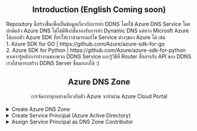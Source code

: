 ## <div align="center"> Introduction (English Coming soon)</div>
<div align="left">
Repository นี้สร้างขึ้นเพื่อเป็นข้อมูลเกี่ยวกับการทำ DDNS โดยใช้ Azure DNS Service โดยปกติแล้ว Azure DNS ไม่ได้มีฟังก์ชั่นรองรับการทำ Dynamic DNS แต่ทาง Microsft Azure ได้ออกตัว Azure SDK ที่ทำให้เราสามารถแก้ไข Service ต่างๆของ Azure ได้ เช่น
<br>
1. Azure SDK for GO | https://github.com/Azure/azure-sdk-for-go
<br>
2. Azure SDK for Python | https://github.com/Azure/azure-sdk-for-python
<br>
หากเรารู้หลักการทำงานของพวก DDNS Service และรู้วิธีที่ Router สื่อสารกับ API ของ DDNS เราก็สามารถสร้าง DDNS Server ขึ้นมาเองได้ :) 
</div>

## <div align="center"> Azure DNS Zone </div>
<div align="center"> การจัดการทุกอย่างเกี่ยวกับตัว Azure จะทำผ่าน Azure Cloud Portal </div>
<br>
<details>
<summary>Create Azure DNS Zone</summary>
<br>
1. สร้าง DNS Zone ไปที่เมนู "Home -> Create a resource -> Create a resource -> DNS Zone" แล้วกดปุ่ม Create
<br>
<br>
<div align="center"><img width="300" src="https://user-images.githubusercontent.com/26995849/209205707-1e4ed6fc-3c7b-4763-b25a-8aa8e2f561f7.png"></div>
<br>
2. กรอกรายละเอียด เลือก Subscription, Resource group (ถ้าไม่มีให้กดสร้างใหม่) 
  ตรงช่อง Name คือชื่อ DNS Zone ของเรา เช่น thmddns.net | hostname ประกอบด้วย {recordname}.{zonename} เช่น test.thmddns.net เมื่อเสร็จแล้วกด "Review + Create"
<br>
<br>
<div align="center"><img width="600" src="https://user-images.githubusercontent.com/26995849/209206603-46f216d6-38cb-49b9-9bb0-18b2aec438ad.png"></div>

</details>


<details>
<summary>Create Service Principal (Azure Active Directory)</summary>

</details>

<details>
<summary>Assign Service Principal as DNS Zone Contributor</summary>

</details>


